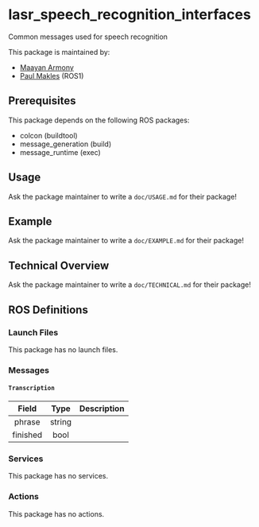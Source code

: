 # lasr_speech_recognition_interfaces

Common messages used for speech recognition

This package is maintained by:

- [Maayan Armony](mailto:maayan.armony@gmail.com)
- [Paul Makles](mailto:me@insrt.uk) (ROS1)

## Prerequisites

This package depends on the following ROS packages:

- colcon (buildtool)
- message_generation (build)
- message_runtime (exec)

## Usage

Ask the package maintainer to write a `doc/USAGE.md` for their package!

## Example

Ask the package maintainer to write a `doc/EXAMPLE.md` for their package!

## Technical Overview

Ask the package maintainer to write a `doc/TECHNICAL.md` for their package!

## ROS Definitions

### Launch Files

This package has no launch files.

### Messages

#### `Transcription`

|  Field   |  Type  | Description |
|:--------:|:------:|-------------|
|  phrase  | string |             |
| finished |  bool  |             |

### Services

This package has no services.

### Actions

This package has no actions.
